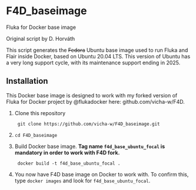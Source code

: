 # F4D_baseimage
Fluka for Docker base image

Original script by D. Horváth
 
This script generates the ~~Fedora~~ Ubuntu base image used to run Fluka and Flair inside Docker, based on Ubuntu 20.04 LTS. This version of Ubuntu has a very long support cycle, with its maintenance support ending in 2025.

## Installation
This Docker base image is designed to work with my forked version of Fluka for Docker project by @flukadocker here: github.com/vicha-w/F4D.

1. Clone this repository

    ``` git clone https://github.com/vicha-w/F4D_baseimage.git```
2. `cd F4D_baseimage`
3. Build Docker base image. **Tag name `f4d_base_ubuntu_focal` is mandatory in order to work with F4D fork.**

    ``` docker build -t f4d_base_ubuntu_focal .```
4. You now have F4D base image on Docker to work with. To confirm this, type `docker images` and look for `f4d_base_ubuntu_focal`.